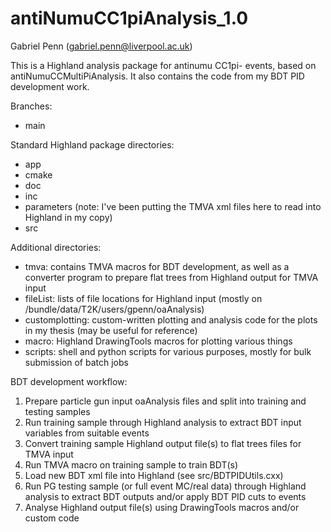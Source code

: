 # antiNumuCC1piAnalysis_1.0
Gabriel Penn (gabriel.penn@liverpool.ac.uk)

This is a Highland analysis package for antinumu CC1pi- events, based on antiNumuCCMultiPiAnalysis. It also contains the code from my BDT PID development work.

Branches:
 - main

Standard Highland package directories:
 - app
 - cmake
 - doc
 - inc
 - parameters (note: I've been putting the TMVA xml files here to read into Highland in my copy)
 - src
 
Additional directories:
 - tmva: contains TMVA macros for BDT development, as well as a converter program to prepare flat trees from Highland output for TMVA input
 - fileList: lists of file locations for Highland input (mostly on /bundle/data/T2K/users/gpenn/oaAnalysis)
 - customplotting: custom-written plotting and analysis code for the plots in my thesis (may be useful for reference)
 - macro: Highland DrawingTools macros for plotting various things
 - scripts: shell and python scripts for various purposes, mostly for bulk submission of batch jobs
 
BDT development workflow:
 1. Prepare particle gun input oaAnalysis files and split into training and testing samples
 2. Run training sample through Highland analysis to extract BDT input variables from suitable events
 3. Convert training sample Highland output file(s) to flat trees files for TMVA input
 4. Run TMVA macro on training sample to train BDT(s)
 5. Load new BDT xml file into Highland (see src/BDTPIDUtils.cxx)
 6. Run PG testing sample (or full event MC/real data) through Highland analysis to extract BDT outputs and/or apply BDT PID cuts to events
 7. Analyse Highland output file(s) using DrawingTools macros and/or custom code
